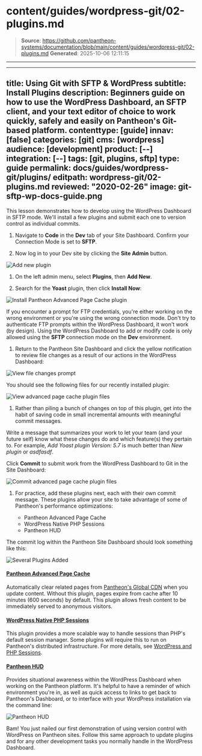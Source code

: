 # content/guides/wordpress-git/02-plugins.md

> **Source**: https://github.com/pantheon-systems/documentation/blob/main/content/guides/wordpress-git/02-plugins.md
> **Generated**: 2025-10-06 12:11:15

---

---
title: Using Git with SFTP & WordPress
subtitle: Install Plugins
description: Beginners guide on how to use the WordPress Dashboard, an SFTP client, and your text editor of choice to work quickly, safely and easily on Pantheon's Git-based platform.
contenttype: [guide]
innav: [false]
categories: [git]
cms: [wordpress]
audience: [development]
product: [--]
integration: [--]
tags: [git, plugins, sftp]
type: guide
permalink: docs/guides/wordpress-git/plugins/
editpath: wordpress-git/02-plugins.md
reviewed: "2020-02-26"
image: git-sftp-wp-docs-guide.png
---

This lesson demonstrates how to develop using the WordPress Dashboard in SFTP mode. We'll install a few plugins and submit each one to version control as individual commits.

1. Navigate to **<Icon icon="code" /> Code** in the **<Icon icon="wrench" /> Dev** tab of your Site Dashboard. Confirm your Connection Mode is set to **SFTP**.

1. Now log in to your Dev site by clicking the **<Icon icon="externalLink" /> Site Admin** button.

  ![Add new plugin](../../../images/guides/git-wordpress/sftp-mode.png)

1. On the left admin menu, select **Plugins**, then **Add New**.

1. Search for the **Yoast** plugin, then click **Install Now**:

  ![Install Pantheon Advanced Page Cache plugin](../../../images/guides/git-wordpress/install-yoast.png)

  If you encounter a prompt for FTP credentials, you're either working on the wrong environment or you're using the wrong connection mode. Don't try to authenticate FTP prompts within the WordPress Dashboard, it won't work (by design). Using the WordPress Dashboard to add or modify code is only allowed using the **SFTP** connection mode on the **<Icon icon="wrench" /> Dev** environment.

1. Return to the Pantheon Site Dashboard and click the yellow notification to review file changes as a result of our actions in the WordPress Dashboard:

  ![View file changes prompt](../../../images/guides/git-wordpress/file-changes.png)

  You should see the following files for our recently installed plugin:

  ![View advanced page cache plugin files](../../../images/guides/git-wordpress/view-yoast.png)

1. Rather than piling a bunch of changes on top of this plugin, get into the habit of saving code in small incremental amounts with meaningful commit messages.

  Write a message that summarizes your work to let your team (and your future self) know what these changes do and which feature(s) they pertain to. For example, _Add Yoast plugin Version: 5.7_ is much better than _New plugin_ or _asdfasdf_.

 Click **Commit** to submit work from the WordPress Dashboard to Git in the Site Dashboard:

  ![Commit advanced page cache plugin files](../../../images/guides/git-wordpress/commit-yoast.png)

1. For practice, add these plugins next, each with their own commit message. These plugins allow your site to take advantage of some of Pantheon's performance optimizations:

   - Pantheon Advanced Page Cache
   - WordPress Native PHP Sessions
   - Pantheon HUD

  The commit log within the Pantheon Site Dashboard should look something like this:

  ![Several Plugins Added](../../../images/guides/git-wordpress/several-plugins-added.png)

 <Accordion title="Learn more about these plugins" id="unique-anchor2" icon="lightbulb">

  #### [Pantheon Advanced Page Cache](https://wordpress.org/plugins/pantheon-advanced-page-cache/)

  Automatically clear related pages from [Pantheon's Global CDN](/guides/global-cdn) when you update content. Without this plugin, pages expire from cache after 10 minutes (600 seconds) by default. This plugin allows fresh content to be immediately served to anonymous visitors.

  #### [WordPress Native PHP Sessions](https://wordpress.org/plugins/pantheon-advanced-page-cache/)

  This plugin provides a more scalable way to handle sessions than PHP's default session manager. Some plugins will require this to run on Pantheon's distributed infrastructure. For more details, see [WordPress and PHP Sessions](/guides/php/wordpress-sessions/#troubleshooting-session-errors).

  #### [Pantheon HUD](https://wordpress.org/plugins/pantheon-hud/)

  Provides situational awareness within the WordPress Dashboard when working on the Pantheon platform. It's helpful to have a reminder of which environment you're in, as well as quick access to links to get back to Pantheon's Dashboard, or to interface with your WordPress installation via the command line:

  ![Pantheon HUD](../../../images/pantheon-hud.png)

 </Accordion>

Bam! You just nailed our first demonstration of using version control with WordPress on Pantheon sites. Follow this same approach to update plugins and for any other development tasks you normally handle in the WordPress Dashboard.
